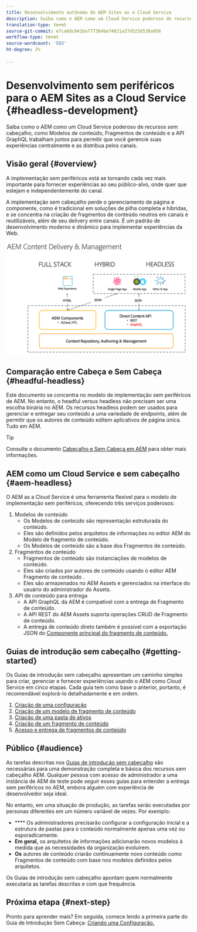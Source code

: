 ```yaml
---
title: Desenvolvimento autônomo do AEM Sites as a Cloud Service
description: Saiba como o AEM como um Cloud Service poderoso de recursos sem cabeçalho, como Modelos de conteúdo, Fragmentos de conteúdo e a API GraphQL trabalham juntos para permitir que você gerencie suas experiências centralmente e as distribua pelos canais.
translation-type: tm+mt
source-git-commit: e7ca6dc841ba777384be74021a27d523d530a956
workflow-type: tm+mt
source-wordcount: '583'
ht-degree: 2%

---
```



# Desenvolvimento sem periféricos para o AEM Sites as a Cloud Service {#headless-development}

Saiba como o AEM como um Cloud Service poderoso de recursos sem cabeçalho, como Modelos de conteúdo, Fragmentos de conteúdo e a API GraphQL trabalham juntos para permitir que você gerencie suas experiências centralmente e as distribua pelos canais.

## Visão geral {#overview}

A implementação sem periféricos está se tornando cada vez mais importante para fornecer experiências ao seu público-alvo, onde quer que estejam e independentemente do canal.

A implementação sem cabeçalho perde o gerenciamento de página e componente, como é tradicional em soluções de pilha completa e híbridas, e se concentra na criação de fragmentos de conteúdo neutros em canais e reutilizáveis, além de seu delivery entre canais. É um padrão de desenvolvimento moderno e dinâmico para implementar experiências da Web.

![Modelos de implementação de AEM](assets/aem-implementation-models.png)

## Comparação entre Cabeça e Sem Cabeça {#headful-headless}

Este documento se concentra no modelo de implementação sem periféricos de AEM. No entanto, o headful versus headless não precisam ser uma escolha binária no AEM. Os recursos headless podem ser usados para gerenciar e entregar seu conteúdo a uma variedade de endpoints, além de permitir que os autores de conteúdo editem aplicativos de página única. Tudo em AEM.

>[!TIP]
>
>Consulte o documento [Cabeçalho e Sem Cabeça em AEM](/help/implementing/developing/headful-headless.md) para obter mais informações.

## AEM como um Cloud Service e sem cabeçalho {#aem-headless}

O AEM as a Cloud Service é uma ferramenta flexível para o modelo de implementação sem periféricos, oferecendo três serviços poderosos:

1. Modelos de conteúdo
   * Os Modelos de conteúdo são representação estruturada do conteúdo.
   * Eles são definidos pelos arquitetos de informações no editor AEM do Modelo de fragmento de conteúdo.
   * Os Modelos de conteúdo são a base dos Fragmentos de conteúdo.
1. Fragmentos de conteúdo
   * Fragmentos de conteúdo são instanciações de modelos de conteúdo.
   * Eles são criados por autores de conteúdo usando o editor AEM Fragmento de conteúdo .
   * Eles são armazenados no AEM Assets e gerenciados na interface do usuário do administrador do Assets.
1. API de conteúdo para entrega
   * A API GraphQL da AEM é compatível com a entrega de Fragmento de conteúdo.
   * A API REST do AEM Assets suporta operações CRUD de Fragmento de conteúdo.
   * A entrega de conteúdo direto também é possível com a exportação JSON do [Componente principal do fragmento de conteúdo.](https://docs.adobe.com/content/help/pt-BR/experience-manager-core-components/using/components/content-fragment-component.html)

## Guias de introdução sem cabeçalho {#getting-started}

Os Guias de introdução sem cabeçalho apresentam um caminho simples para criar, gerenciar e fornecer experiências usando o AEM como Cloud Service em cinco etapas. Cada guia tem como base o anterior, portanto, é recomendável explorá-lo detalhadamente e em ordem.

1. [Criação de uma configuração](getting-started/create-configuration.md)
1. [Criação de um modelo de fragmento de conteúdo](getting-started/create-content-model.md)
1. [Criação de uma pasta de ativos](getting-started/create-assets-folder.md)
1. [Criação de um fragmento de conteúdo](getting-started/create-content-fragment.md)
1. [Acesso e entrega de fragmentos de conteúdo](getting-started/create-api-request.md)

## Público {#audience}

As tarefas descritas nos [Guias de introdução sem cabeçalho](#getting-started) são necessárias para uma demonstração completa e básica dos recursos sem cabeçalho AEM. Qualquer pessoa com acesso de administrador a uma instância de AEM de teste pode seguir esses guias para entender a entrega sem periféricos no AEM, embora alguém com experiência de desenvolvedor seja ideal.

No entanto, em uma situação de produção, as tarefas serão executadas por personas diferentes em um número variável de vezes. Por exemplo:

* **** Os administradores precisarão configurar a configuração inicial e a estrutura de pastas para o conteúdo normalmente apenas uma vez ou esporadicamente.
* **Em geral,** os arquitetos de informações adicionarão novos modelos à medida que as necessidades da organização evoluírem.
* **Os** autores de conteúdo criarão continuamente novo conteúdo como Fragmentos de conteúdo com base nos modelos definidos pelos arquitetos.

Os Guias de introdução sem cabeçalho apontam quem normalmente executaria as tarefas descritas e com que frequência.

## Próxima etapa {#next-step}

Pronto para aprender mais? Em seguida, comece lendo a primeira parte do Guia de Introdução Sem Cabeça: [Criando uma Configuração.](getting-started/create-configuration.md)
